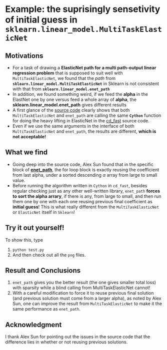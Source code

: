 # Example: the suprisingly sensetivity of initial guess in `sklearn.linear_model.MultiTaskElasticNet` 

## Motivations
- For a task of drawing a **ElasticNet path for a multi path-output linear regression problem** that is supposed to suit well with `MultiTaskElasticNet`, we found that the *path* from **`sklearn.linear_model.MultiTaskElasticNet`** in Sklearn is not consistent with that from **`sklearn.linear_model.enet_path`**
- In addition, we found something weird, if we feed the **alpha** in the ElastNet one by one versus feed a whole array of **alpha**, the **sklearn.linear_model.enet_path** gives different results  
- A first glance of the [source code](https://github.com/scikit-learn/scikit-learn/blob/7389dba/sklearn/linear_model/coordinate_descent.py#L1629) clearly shows that both `MultiTaskElasticNet` and `enet_path` are calling the same **`Cython`** function for doing the heavy lifting in ElasticNet in the [cd_fast](https://github.com/scikit-learn/scikit-learn/blob/7389dbac82d362f296dc2746f10e43ffa1615660/sklearn/linear_model/cd_fast.pyx) source code. 
- Even if we use the same arguments in the interface of both `MultiTaskElasticNet` and `enet_path`, the results are different, **which is not acceptable!** 

## What we find
- Going deep into the source code, Alex Sun found that in the specific block of [**enet_path**](https://github.com/scikit-learn/scikit-learn/blob/7389dbac82d362f296dc2746f10e43ffa1615660/sklearn/linear_model/coordinate_descent.py#L455), the for loop block is exactly reusing the coefficient from last alpha, under a sorted descending $\alpha$ array from large to small value. 
- Before running the algorithm written in `Cython` in `cd_fast`, besides regular checking just as any other well-written library, `enet_path` **forces to sort the alpha arrary**, if there is any, from large to small, and then run them one by one with each one reusing previous final coefficient as **initial guess**! This is what really different from the `MultiTaskElasticNet` or `ElasticNet` itself in `Sklearn`! 

## Try it out yourself!
To show this, type
1. `python test.py`
2. And then check out all the `png` files.

## Result and Conclusions
1. `enet_path` gives you the better result (the one gives smaller total loss) with sparsity while a blind calling from MultiTaskElasticNet cannot!
2. With a careful modification to force it to reuse previous final solution (and previous solution must come from a larger alpha), as noted by Alex Sun, one can improve the result from `MultiTaskElasticNet` to make it the same performance as `enet_path`. 

## Acknowledgment
I thank Alex Sun for pointing out the issues in the source code that the difference lies in whether or not reusing previous solutions. 